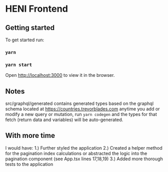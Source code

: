 # HENI Frontend

## Getting started

To get started run:

### `yarn`

### `yarn start`

Open [http://localhost:3000](http://localhost:3000) to view it in the browser.

## Notes

src/graphql/generated contains generated types based on the graphql schema located at https://countries.trevorblades.com
anytime you add or modify a new query or mutation, run `yarn codegen` and the types for that fetch (return data and variables) will be auto-generated.

## With more time

I would have:
1.) Further styled the application
2.) Created a helper method for the pagination index calculations or abstracted the logic into the pagination component (see App.tsx lines 17,18,19)
3.) Added more thorough tests to the application
